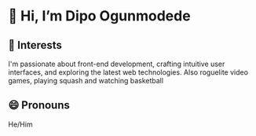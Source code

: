 # 👋 Hi, I’m Dipo Ogunmodede  

## 👀 Interests  
I'm passionate about front-end development, crafting intuitive user interfaces, and exploring the latest web technologies. Also roguelite video games, playing squash and watching basketball

## 😄 Pronouns  
He/Him  
